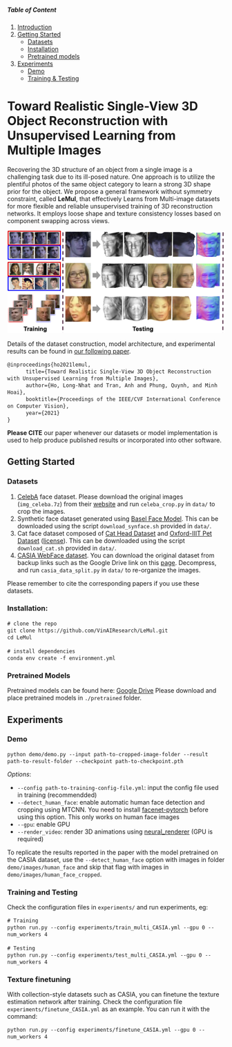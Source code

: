 ##### Table of Content

1. [Introduction](#toward-realistic-single-view-3d-object-reconstruction-with-unsupervised-learning-from-multiple-images)
1. [Getting Started](#getting-started)
    - [Datasets](#datasets)
    - [Installation](#installation)
    - [Pretrained models](#pretrained-models)
1. [Experiments](#experiments)
    - [Demo](#demo)
    - [Training & Testing](#training-and-testing)

# Toward Realistic Single-View 3D Object Reconstruction with Unsupervised Learning from Multiple Images

Recovering the 3D structure of an object from a single image is a challenging task due to its ill-posed nature. One approach is to utilize the plentiful photos of the same object category to learn a strong 3D shape prior for the object.
We propose a general framework without symmetry constraint, called **LeMul**, that effectively Learns from Multi-image datasets for more flexible and reliable unsupervised training of 3D reconstruction networks. It employs loose shape and texture consistency losses based on component swapping across views.

<img src="./image/teaser.png" width="800">


Details of the dataset construction, model architecture, and experimental results can be found in [our following paper](https://arxiv.org/abs/2109.02288).

```
@inproceedings{ho2021lemul,
      title={Toward Realistic Single-View 3D Object Reconstruction with Unsupervised Learning from Multiple Images},
      author={Ho, Long-Nhat and Tran, Anh and Phung, Quynh, and Minh Hoai},
      booktitle={Proceedings of the IEEE/CVF International Conference on Computer Vision},
      year={2021}
}
```
**Please CITE** our paper whenever our datasets or model implementation is used to help produce published results or incorporated into other software.

## Getting Started

### Datasets
1. [CelebA](http://mmlab.ie.cuhk.edu.hk/projects/CelebA.html) face dataset. Please download the original images (`img_celeba.7z`) from their [website](http://mmlab.ie.cuhk.edu.hk/projects/CelebA.html) and run `celeba_crop.py` in `data/` to crop the images.
2. Synthetic face dataset generated using [Basel Face Model](https://faces.dmi.unibas.ch/bfm/). This can be downloaded using the script `download_synface.sh` provided in `data/`.
3. Cat face dataset composed of [Cat Head Dataset](http://academictorrents.com/details/c501571c29d16d7f41d159d699d0e7fb37092cbd) and [Oxford-IIIT Pet Dataset](http://www.robots.ox.ac.uk/~vgg/data/pets/) ([license](https://creativecommons.org/licenses/by-sa/4.0/)). This can be downloaded using the script `download_cat.sh` provided in `data/`.
4. [CASIA WebFace dataset](https://arxiv.org/abs/1411.7923v1). You can download the original dataset from backup links such as the Google Drive link on this [page](https://github.com/happynear/AMSoftmax/issues/18). Decompress, and run `casia_data_split.py` in `data/` to re-organize the images.

Please remember to cite the corresponding papers if you use these datasets.

### Installation:
```
# clone the repo
git clone https://github.com/VinAIResearch/LeMul.git
cd LeMul

# install dependencies
conda env create -f environment.yml
```


### Pretrained Models
Pretrained models can be found here: [Google Drive](https://drive.google.com/drive/folders/1-AI_JRv6vR4k0p_jdasrQhxg9PywvreF)
Please download and place pretrained models in `./pretrained` folder.

## Experiments
### Demo
```
python demo/demo.py --input path-to-cropped-image-folder --result path-to-result-folder --checkpoint path-to-checkpoint.pth
```

*Options*:
- `--config path-to-training-config-file.yml`: input the config file used in training (recommendded)
- `--detect_human_face`: enable automatic human face detection and cropping using MTCNN. You need to install [facenet-pytorch](https://github.com/timesler/facenet-pytorch) before using this option. This only works on human face images
- `--gpu`: enable GPU
- `--render_video`: render 3D animations using [neural_renderer](https://github.com/daniilidis-group/neural_renderer) (GPU is required)

To replicate the results reported in the paper with the model pretrained on the CASIA dataset, use the `--detect_human_face` option with images in folder `demo/images/human_face` and skip that flag with images in `demo/images/human_face_cropped`.

### Training and Testing
Check the configuration files in `experiments/` and run experiments, eg:
```
# Training
python run.py --config experiments/train_multi_CASIA.yml --gpu 0 --num_workers 4

# Testing
python run.py --config experiments/test_multi_CASIA.yml --gpu 0 --num_workers 4
```

### Texture finetuning
With collection-style datasets such as CASIA, you can finetune the texture estimation network after training. Check the configuration file `experiments/finetune_CASIA.yml` as an example. You can run it with the command:
```
python run.py --config experiments/finetune_CASIA.yml --gpu 0 --num_workers 4
```
